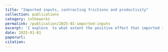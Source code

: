 ```yaml
---
title: "Imported inputs, contracting frictions and productivity"
collection: publications
category: intheworks
permalink: /publication/2025-01-imported-inputs
excerpt: 'I explore  to what extent the positive effect that imported inputs has on domestic firm's productivity is accounted by an (indirect) access to foreign contract enforcement institutions. Based on the identifying assumption that customized inputs are affected by contracting frictions but homogeneous inputs are not, I can separately identify this channel from a more broad “quality” effect (foreign inputs are vertically differentiated from domestic ones) by combining a rich microdata from Mexico at the firm-input-source level and a theoretical model of contracting frictions and international trade.'
date: 2025-01-01
paperurl:
citation:
---
```


